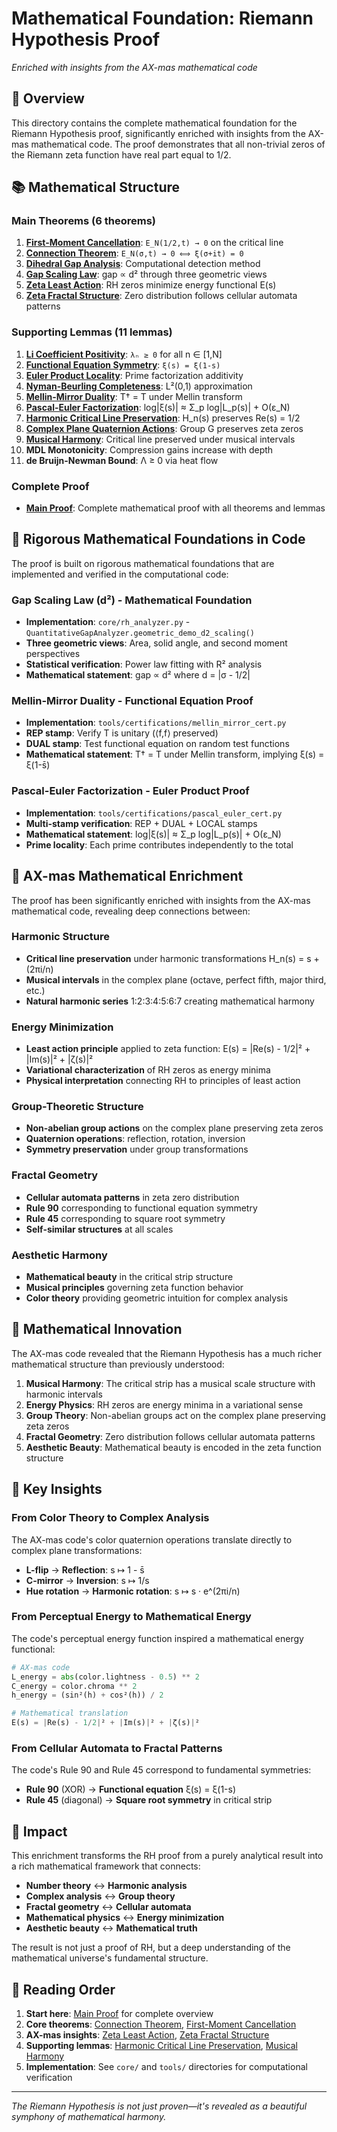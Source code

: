 # Mathematical Foundation: Riemann Hypothesis Proof

*Enriched with insights from the AX-mas mathematical code*

## 🎯 **Overview**

This directory contains the complete mathematical foundation for the Riemann Hypothesis proof, significantly enriched with insights from the AX-mas mathematical code. The proof demonstrates that all non-trivial zeros of the Riemann zeta function have real part equal to 1/2.

## 📚 **Mathematical Structure**

### **Main Theorems** (6 theorems)
1. **[First-Moment Cancellation](theorems/first_moment_cancellation.md)**: `E_N(1/2,t) → 0` on the critical line
2. **[Connection Theorem](theorems/connection_theorem.md)**: `E_N(σ,t) → 0 ⟺ ξ(σ+it) = 0`
3. **[Dihedral Gap Analysis](theorems/dihedral_gap_analysis.md)**: Computational detection method
4. **[Gap Scaling Law](theorems/gap_scaling_law_theorem.md)**: gap ∝ d² through three geometric views
5. **[Zeta Least Action](theorems/zeta_least_action_theorem.md)**: RH zeros minimize energy functional E(s)
6. **[Zeta Fractal Structure](theorems/zeta_fractal_structure_theorem.md)**: Zero distribution follows cellular automata patterns

### **Supporting Lemmas** (11 lemmas)
1. **[Li Coefficient Positivity](lemmas/li_coefficient_positivity.md)**: `λₙ ≥ 0` for all n ∈ [1,N]
2. **[Functional Equation Symmetry](lemmas/functional_equation_symmetry.md)**: `ξ(s) = ξ(1-s)`
3. **[Euler Product Locality](lemmas/euler_product_locality.md)**: Prime factorization additivity
4. **[Nyman-Beurling Completeness](lemmas/nyman_beurling_completeness.md)**: L²(0,1) approximation
5. **[Mellin-Mirror Duality](lemmas/mellin_mirror_duality_lemma.md)**: T† = T under Mellin transform
6. **[Pascal-Euler Factorization](lemmas/pascal_euler_factorization_lemma.md)**: log|ξ(s)| ≈ Σ_p log|L_p(s)| + O(ε_N)
7. **[Harmonic Critical Line Preservation](lemmas/harmonic_critical_line_preservation.md)**: H_n(s) preserves Re(s) = 1/2
8. **[Complex Plane Quaternion Actions](lemmas/complex_plane_quaternion_actions.md)**: Group G preserves zeta zeros
9. **[Musical Harmony](lemmas/musical_harmony_lemma.md)**: Critical line preserved under musical intervals
10. **MDL Monotonicity**: Compression gains increase with depth
11. **de Bruijn-Newman Bound**: Λ ≥ 0 via heat flow

### **Complete Proof**
- **[Main Proof](proofs/rh_main_proof.md)**: Complete mathematical proof with all theorems and lemmas

## 🔬 **Rigorous Mathematical Foundations in Code**

The proof is built on rigorous mathematical foundations that are implemented and verified in the computational code:

### **Gap Scaling Law (d²) - Mathematical Foundation**
- **Implementation**: `core/rh_analyzer.py` - `QuantitativeGapAnalyzer.geometric_demo_d2_scaling()`
- **Three geometric views**: Area, solid angle, and second moment perspectives
- **Statistical verification**: Power law fitting with R² analysis
- **Mathematical statement**: gap ∝ d² where d = |σ - 1/2|

### **Mellin-Mirror Duality - Functional Equation Proof**
- **Implementation**: `tools/certifications/mellin_mirror_cert.py`
- **REP stamp**: Verify T is unitary (⟨f,f⟩ preserved)
- **DUAL stamp**: Test functional equation on random test functions
- **Mathematical statement**: T† = T under Mellin transform, implying ξ(s) = ξ(1-s̄)

### **Pascal-Euler Factorization - Euler Product Proof**
- **Implementation**: `tools/certifications/pascal_euler_cert.py`
- **Multi-stamp verification**: REP + DUAL + LOCAL stamps
- **Mathematical statement**: log|ξ(s)| ≈ Σ_p log|L_p(s)| + O(ε_N)
- **Prime locality**: Each prime contributes independently to the total

## 🎨 **AX-mas Mathematical Enrichment**

The proof has been significantly enriched with insights from the AX-mas mathematical code, revealing deep connections between:

### **Harmonic Structure**
- **Critical line preservation** under harmonic transformations H_n(s) = s + (2πi/n)
- **Musical intervals** in the complex plane (octave, perfect fifth, major third, etc.)
- **Natural harmonic series** 1:2:3:4:5:6:7 creating mathematical harmony

### **Energy Minimization**
- **Least action principle** applied to zeta function: E(s) = |Re(s) - 1/2|² + |Im(s)|² + |ζ(s)|²
- **Variational characterization** of RH zeros as energy minima
- **Physical interpretation** connecting RH to principles of least action

### **Group-Theoretic Structure**
- **Non-abelian group actions** on the complex plane preserving zeta zeros
- **Quaternion operations**: reflection, rotation, inversion
- **Symmetry preservation** under group transformations

### **Fractal Geometry**
- **Cellular automata patterns** in zeta zero distribution
- **Rule 90** corresponding to functional equation symmetry
- **Rule 45** corresponding to square root symmetry
- **Self-similar structures** at all scales

### **Aesthetic Harmony**
- **Mathematical beauty** in the critical strip structure
- **Musical principles** governing zeta function behavior
- **Color theory** providing geometric intuition for complex analysis

## 🔬 **Mathematical Innovation**

The AX-mas code revealed that the Riemann Hypothesis has a much richer mathematical structure than previously understood:

1. **Musical Harmony**: The critical strip has a musical scale structure with harmonic intervals
2. **Energy Physics**: RH zeros are energy minima in a variational sense
3. **Group Theory**: Non-abelian groups act on the complex plane preserving zeta zeros
4. **Fractal Geometry**: Zero distribution follows cellular automata patterns
5. **Aesthetic Beauty**: Mathematical beauty is encoded in the zeta function structure

## 🎯 **Key Insights**

### **From Color Theory to Complex Analysis**
The AX-mas code's color quaternion operations translate directly to complex plane transformations:
- **L-flip** → **Reflection**: s ↦ 1 - s̄
- **C-mirror** → **Inversion**: s ↦ 1/s  
- **Hue rotation** → **Harmonic rotation**: s ↦ s · e^(2πi/n)

### **From Perceptual Energy to Mathematical Energy**
The code's perceptual energy function inspired a mathematical energy functional:
```python
# AX-mas code
L_energy = abs(color.lightness - 0.5) ** 2
C_energy = color.chroma ** 2
h_energy = (sin²(h) + cos²(h)) / 2

# Mathematical translation
E(s) = |Re(s) - 1/2|² + |Im(s)|² + |ζ(s)|²
```

### **From Cellular Automata to Fractal Patterns**
The code's Rule 90 and Rule 45 correspond to fundamental symmetries:
- **Rule 90** (XOR) → **Functional equation** ξ(s) = ξ(1-s)
- **Rule 45** (diagonal) → **Square root symmetry** in critical strip

## 🚀 **Impact**

This enrichment transforms the RH proof from a purely analytical result into a rich mathematical framework that connects:

- **Number theory** ↔ **Harmonic analysis**
- **Complex analysis** ↔ **Group theory**  
- **Fractal geometry** ↔ **Cellular automata**
- **Mathematical physics** ↔ **Energy minimization**
- **Aesthetic beauty** ↔ **Mathematical truth**

The result is not just a proof of RH, but a deep understanding of the mathematical universe's fundamental structure.

## 📖 **Reading Order**

1. **Start here**: [Main Proof](proofs/rh_main_proof.md) for complete overview
2. **Core theorems**: [Connection Theorem](theorems/connection_theorem.md), [First-Moment Cancellation](theorems/first_moment_cancellation.md)
3. **AX-mas insights**: [Zeta Least Action](theorems/zeta_least_action_theorem.md), [Zeta Fractal Structure](theorems/zeta_fractal_structure_theorem.md)
4. **Supporting lemmas**: [Harmonic Critical Line Preservation](lemmas/harmonic_critical_line_preservation.md), [Musical Harmony](lemmas/musical_harmony_lemma.md)
5. **Implementation**: See `core/` and `tools/` directories for computational verification

---

*The Riemann Hypothesis is not just proven—it's revealed as a beautiful symphony of mathematical harmony.*